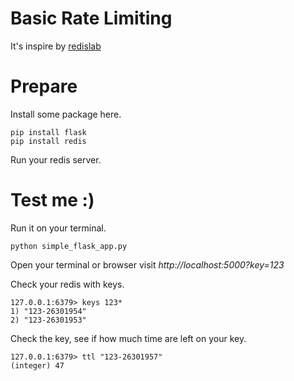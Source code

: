 # Basic Rate Limiting

It's inspire by [redislab](https://redislabs.com/redis-best-practices/basic-rate-limiting/)

# Prepare

Install some package here.

    pip install flask
    pip install redis

Run your redis server.


# Test me :)

Run it on your terminal.

    python simple_flask_app.py

Open your terminal or browser visit *http://localhost:5000?key=123*


Check your redis with keys.


    127.0.0.1:6379> keys 123*
    1) "123-26301954"
    2) "123-26301953"

Check the key, see if how much time are left on your key.

    127.0.0.1:6379> ttl "123-26301957"
    (integer) 47

